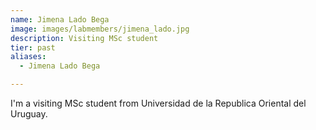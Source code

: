 ```yaml
---
name: Jimena Lado Bega
image: images/labmembers/jimena_lado.jpg
description: Visiting MSc student
tier: past
aliases:
  - Jimena Lado Bega

---
```


I'm a visiting MSc student from Universidad de la Republica Oriental del Uruguay. 